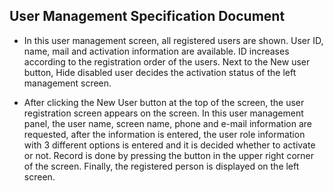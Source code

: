 ## User Management  Specification Document

- In this user management screen, all registered users are shown. User ID, name, mail and activation information are available. ID increases according to the registration order of the users. Next to the New user button, Hide disabled user decides the activation status of the left management screen.

- After clicking the New User button at the top of the screen, the user registration screen appears on the screen. In this user management panel, the user name, screen name, phone and e-mail information are requested, after the information is entered, the user role information with 3 different options is entered and it is decided whether to activate or not. Record is done by pressing the button in the upper right corner of the screen. Finally, the registered person is displayed on the left screen.


